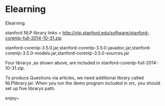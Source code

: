 Elearning
=========

Elearning

stanford NLP library links = http://nlp.stanford.edu/software/stanford-corenlp-full-2014-10-31.zip

stanford-corenlp-3.5.0.jar,stanford-corenlp-3.5.0-javadoc.jar,stanford-corenlp-3.5.0-models.jar,stanford-corenlp-3.5.0-sources.jar

Four librarys ,as shown above, are included in stanford-corenlp-full-2014-10-31.zip.

To produce Questions via articles, we need additional library called NLPlibrary.jar.
When you run the demo program included in src, you should set up five librarys path.

enjoy~

